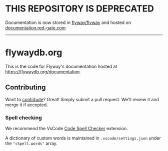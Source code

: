 # **THIS REPOSITORY IS DEPRECATED**

Documentation is now stored in [flyway/flyway](https://github.com/flyway/flyway/tree/main/documentation) and hosted on [documentation.red-gate.com](https://documentation.red-gate.com/fd/welcome-to-flyway-184127914.html)

---

# flywaydb.org

This is the code for Flyway's documentation hosted at <https://flywaydb.org/documentation>.

## Contributing

Want to [contribute](https://flywaydb.org/documentation/contribute/website/)? Great! Simply submit a pull request. We'll review it and merge it if accepted.

### Spell checking

We recommend the VsCode [Code Spell Checker](https://marketplace.visualstudio.com/items?itemName=streetsidesoftware.code-spell-checker) extension.

A dictionary of custom words is maintained in `.vscode/settings.json` under the `"cSpell.words"` array.
